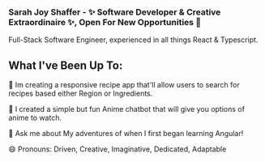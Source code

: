 ### Sarah Joy Shaffer - ✨ Software Developer & Creative Extraordinaire ✨, Open For New Opportunities 🔭 

Full-Stack Software Engineer, experienced in all things React & Typescript.  

## What I've Been Up To: 

🥕 Im creating a responsive recipe app that'll allow users to search for recipes based either Region or Ingredients.

🌱 I created a simple but fun Anime chatbot that will give you options of anime to watch.

💬 Ask me about My adventures of when I first began learning Angular!  

😄 Pronouns: Driven, Creative, Imaginative, Dedicated, Adaptable 

 

